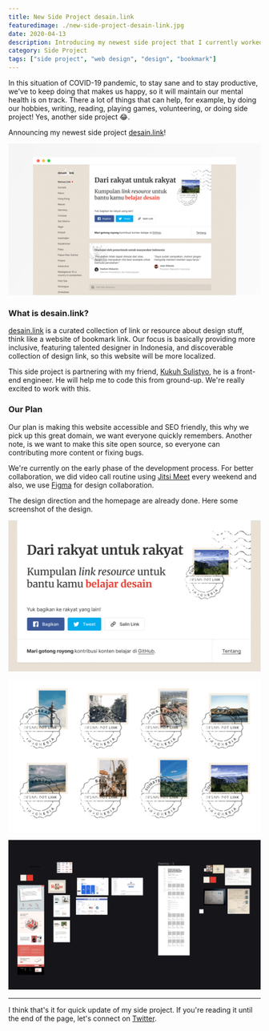 ```yaml
---
title: New Side Project desain.link
featuredimage: ./new-side-project-desain-link.jpg
date: 2020-04-13
description: Introducing my newest side project that I currently worked on.
category: Side Project
tags: ["side project", "web design", "design", "bookmark"]
---
```


In this situation of COVID-19 pandemic, to stay sane and to stay productive, we've to keep doing that makes us happy, so it will maintain our mental health is on track. There a lot of things that can help, for example, by doing our hobbies, writing, reading, playing games, volunteering, or doing side project! Yes, another side project 😂.

Announcing my newest side project [desain.link](https://desain.link)!

![Desain.link Sneakpeek](./desain-dot-link-sneak-peek.png)

### What is desain.link?

[desain.link](https://desain.link) is a curated collection of link or resource about design stuff, think like a website of bookmark link. Our focus is basically providing more inclusive, featuring talented designer in Indonesia, and discoverable collection of design link, so this website will be more localized.

This side project is partnering with my friend, [Kukuh Sulistyo](https://id.linkedin.com/in/suliskh), he is a front-end engineer. He will help me to code this from ground-up. We're really excited to work with this.

### Our Plan

Our plan is making this website accessible and SEO friendly, this why we pick up this great domain, we want everyone quickly remembers. Another note, is we want to make this site open source, so everyone can contributing more content or fixing bugs.

We're currently on the early phase of the development process. For better collaboration, we did video call routine using [Jitsi Meet](https://meet.jit.si/) every weekend and also, we use [Figma](figma.com/) for design collaboration.

The design direction and the homepage are already done. Here some screenshot of the design.

![Header Desain.link Sneakpeek](./header-desain-dot-link.jpg)

![Desain.link Sneakpeek](./stempel.png)

![Exploration Desain.link](./desain-dot-link-exploration.png)

---

I think that's it for quick update of my side project. If you're reading it until the end of the page, let's connect on [Twitter](https://twitter.com/afnizarnur).
